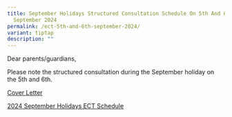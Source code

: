 ```yaml
---
title: September Holidays Structured Consultation Schedule On 5th And 6th
  September 2024
permalink: /ect-5th-and-6th-september-2024/
variant: tiptap
description: ""
---
```

<p>Dear parents/guardians,</p>
<p>Please note the structured consultation during the September holiday on
the 5th and 6th.</p>
<p><a href="/files/Cover_Page_Letter.pdf" rel="noopener nofollow" target="_blank">Cover Letter</a>
</p>
<p><a href="/files/2024_September_Holidays_ECT_Schedule.pdf" rel="noopener noreferrer nofollow" target="_blank">2024 September Holidays ECT Schedule</a>
</p>